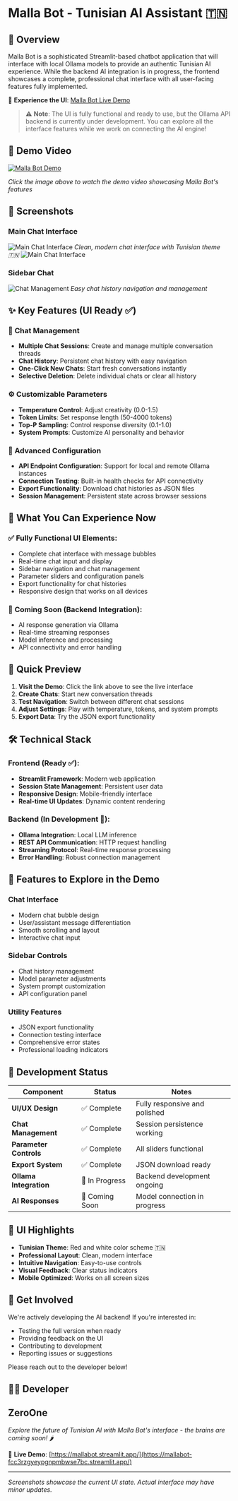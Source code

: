 # Malla Bot - Tunisian AI Assistant 🇹🇳

## 📖 Overview

Malla Bot is a sophisticated Streamlit-based chatbot application that will interface with local Ollama models to provide an authentic Tunisian AI experience. While the backend AI integration is in progress, the frontend showcases a complete, professional chat interface with all user-facing features fully implemented.

🔗 **Experience the UI**: [Malla Bot Live Demo](https://mallabot-fcc3rzgyeypgnpmbwse7bc.streamlit.app/)

> ⚠️ **Note**: The UI is fully functional and ready to use, but the Ollama API backend is currently under development. You can explore all the interface features while we work on connecting the AI engine!

## 🎥 Demo Video

[![Malla Bot Demo](https://img.youtube.com/vi/EC2au4pIf3o/0.jpg)](https://youtu.be/EC2au4pIf3o)

*Click the image above to watch the demo video showcasing Malla Bot's features*

## 📸 Screenshots

### Main Chat Interface
![Main Chat Interface](img2.png)
*Clean, modern chat interface with Tunisian theme 🇹🇳*
![Main Chat Interface](img1.png)

### Sidebar Chat 
![Chat Management](img.png)
*Easy chat history navigation and management*



## ✨ Key Features (UI Ready ✅)

### 💬 **Chat Management**
- **Multiple Chat Sessions**: Create and manage multiple conversation threads
- **Chat History**: Persistent chat history with easy navigation
- **One-Click New Chats**: Start fresh conversations instantly
- **Selective Deletion**: Delete individual chats or clear all history

### ⚙️ **Customizable Parameters**
- **Temperature Control**: Adjust creativity (0.0-1.5)
- **Token Limits**: Set response length (50-4000 tokens)
- **Top-P Sampling**: Control response diversity (0.1-1.0)
- **System Prompts**: Customize AI personality and behavior

### 🔧 **Advanced Configuration**
- **API Endpoint Configuration**: Support for local and remote Ollama instances
- **Connection Testing**: Built-in health checks for API connectivity
- **Export Functionality**: Download chat histories as JSON files
- **Session Management**: Persistent state across browser sessions

## 🎯 What You Can Experience Now

### ✅ **Fully Functional UI Elements:**
- Complete chat interface with message bubbles
- Real-time chat input and display
- Sidebar navigation and chat management
- Parameter sliders and configuration panels
- Export functionality for chat histories
- Responsive design that works on all devices

### 🔄 **Coming Soon (Backend Integration):**
- AI response generation via Ollama
- Real-time streaming responses
- Model inference and processing
- API connectivity and error handling

## 🚀 Quick Preview

1. **Visit the Demo**: Click the link above to see the live interface
2. **Create Chats**: Start new conversation threads
3. **Test Navigation**: Switch between different chat sessions
4. **Adjust Settings**: Play with temperature, tokens, and system prompts
5. **Export Data**: Try the JSON export functionality

## 🛠️ Technical Stack

### Frontend (Ready ✅):
- **Streamlit Framework**: Modern web application
- **Session State Management**: Persistent user data
- **Responsive Design**: Mobile-friendly interface
- **Real-time UI Updates**: Dynamic content rendering

### Backend (In Development 🔄):
- **Ollama Integration**: Local LLM inference
- **REST API Communication**: HTTP request handling
- **Streaming Protocol**: Real-time response processing
- **Error Handling**: Robust connection management

## 📱 Features to Explore in the Demo

### Chat Interface
- Modern chat bubble design
- User/assistant message differentiation
- Smooth scrolling and layout
- Interactive chat input

### Sidebar Controls
- Chat history management
- Model parameter adjustments
- System prompt customization
- API configuration panel

### Utility Features
- JSON export functionality
- Connection testing interface
- Comprehensive error states
- Professional loading indicators

## 🔄 Development Status

| Component | Status | Notes |
|-----------|--------|-------|
| **UI/UX Design** | ✅ Complete | Fully responsive and polished |
| **Chat Management** | ✅ Complete | Session persistence working |
| **Parameter Controls** | ✅ Complete | All sliders functional |
| **Export System** | ✅ Complete | JSON download ready |
| **Ollama Integration** | 🔄 In Progress | Backend development ongoing |
| **AI Responses** | 🔄 Coming Soon | Model connection in progress |

## 🎨 UI Highlights

- **Tunisian Theme**: Red and white color scheme 🇹🇳
- **Professional Layout**: Clean, modern interface
- **Intuitive Navigation**: Easy-to-use controls
- **Visual Feedback**: Clear status indicators
- **Mobile Optimized**: Works on all screen sizes

## 🤝 Get Involved

We're actively developing the AI backend! If you're interested in:
- Testing the full version when ready
- Providing feedback on the UI
- Contributing to development
- Reporting issues or suggestions

Please reach out to the developer below!

## 👨‍💻 Developer

**ZeroOne**  
---

*Explore the future of Tunisian AI with Malla Bot's interface - the brains are coming soon!* 🌶️

🔗 **Live Demo**: [https://mallabot.streamlit.app/](https://mallabot-fcc3rzgyeypgnpmbwse7bc.streamlit.app/)

---

*Screenshots showcase the current UI state. Actual interface may have minor updates.*
